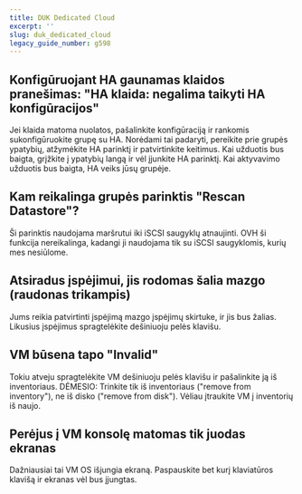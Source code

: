 ```yaml
---
title: DUK Dedicated Cloud
excerpt: ''
slug: duk_dedicated_cloud
legacy_guide_number: g598
---
```



## Konfigūruojant HA gaunamas klaidos pranešimas: "HA klaida: negalima taikyti HA konfigūracijos"
Jei klaida matoma nuolatos, pašalinkite konfigūraciją ir rankomis sukonfigūruokite grupę su HA. Norėdami tai padaryti, pereikite prie grupės ypatybių, atžymėkite HA parinktį ir patvirtinkite keitimus. Kai užduotis bus baigta, grįžkite į ypatybių langą ir vėl įjunkite HA parinktį. Kai aktyvavimo užduotis bus baigta, HA veiks jūsų grupėje.


## Kam reikalinga grupės parinktis "Rescan Datastore"?
Ši parinktis naudojama maršrutui iki iSCSI saugyklų atnaujinti.
OVH ši funkcija nereikalinga, kadangi ji naudojama tik su iSCSI saugyklomis, kurių mes nesiūlome.


## Atsiradus įspėjimui, jis rodomas šalia mazgo (raudonas trikampis)
Jums reikia patvirtinti įspėjimą mazgo įspėjimų skirtuke, ir jis bus žalias. Likusius įspėjimus spragtelėkite dešiniuoju pelės klavišu.


## VM būsena tapo "Invalid"
Tokiu atveju spragtelėkite VM dešiniuoju pelės klavišu ir pašalinkite ją iš inventoriaus.
DĖMESIO: Trinkite tik iš inventoriaus ("remove from inventory"), ne iš disko ("remove from disk").
Vėliau įtraukite VM į inventorių iš naujo.


## Perėjus į VM konsolę matomas tik juodas ekranas
Dažniausiai tai VM OS išjungia ekraną. Paspauskite bet kurį klaviatūros klavišą ir ekranas vėl bus įjungtas.

